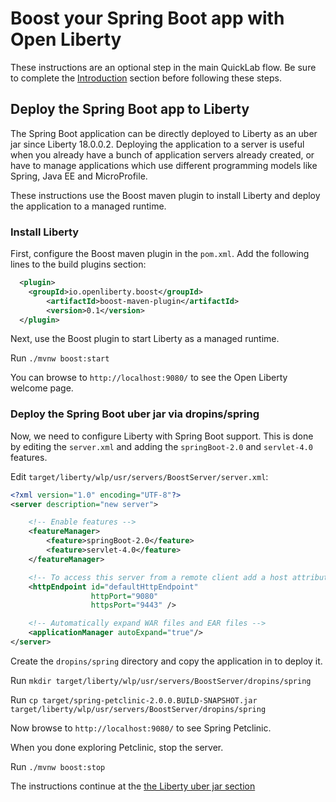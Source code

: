 # Boost your Spring Boot app with Open Liberty

These instructions are an optional step in the main QuickLab flow. Be sure to complete the [Introduction](README.md#introduction) section before following these steps.

## Deploy the Spring Boot app to Liberty

The Spring Boot application can be directly deployed to Liberty as an uber jar since Liberty 18.0.0.2. Deploying the application to a server is useful when you already have a bunch of application servers already created, or have to manage applications which use different programming models like Spring, Java EE and MicroProfile.

These instructions use the Boost maven plugin to install Liberty and deploy the application to a managed runtime.

### Install Liberty

First, configure the Boost maven plugin in the `pom.xml`. Add the following lines to the build plugins section:

```xml
  <plugin>
    <groupId>io.openliberty.boost</groupId>
        <artifactId>boost-maven-plugin</artifactId>
        <version>0.1</version>
  </plugin>
```

Next, use the Boost plugin to start Liberty as a managed runtime.

Run `./mvnw boost:start`

You can browse to `http://localhost:9080/` to see the Open Liberty welcome page.

### Deploy the Spring Boot uber jar via dropins/spring

Now, we need to configure Liberty with Spring Boot support. This is done by editing the `server.xml` and adding the `springBoot-2.0` and `servlet-4.0` features.

Edit `target/liberty/wlp/usr/servers/BoostServer/server.xml`:

```xml
<?xml version="1.0" encoding="UTF-8"?>
<server description="new server">

    <!-- Enable features -->
    <featureManager>
        <feature>springBoot-2.0</feature>
        <feature>servlet-4.0</feature>
    </featureManager>

    <!-- To access this server from a remote client add a host attribute to the following element, e.g. host="*" -->
    <httpEndpoint id="defaultHttpEndpoint"
                  httpPort="9080"
                  httpsPort="9443" />

    <!-- Automatically expand WAR files and EAR files -->
    <applicationManager autoExpand="true"/>
</server>
```

Create the `dropins/spring` directory and copy the application in to deploy it.

Run `mkdir target/liberty/wlp/usr/servers/BoostServer/dropins/spring`

Run `cp target/spring-petclinic-2.0.0.BUILD-SNAPSHOT.jar target/liberty/wlp/usr/servers/BoostServer/dropins/spring`

Now browse to `http://localhost:9080/` to see Spring Petclinic.

When you done exploring Petclinic, stop the server.

Run `./mvnw boost:stop`

The instructions continue at the [the Liberty uber jar section](README.md#the-liberty-uber-jar)
